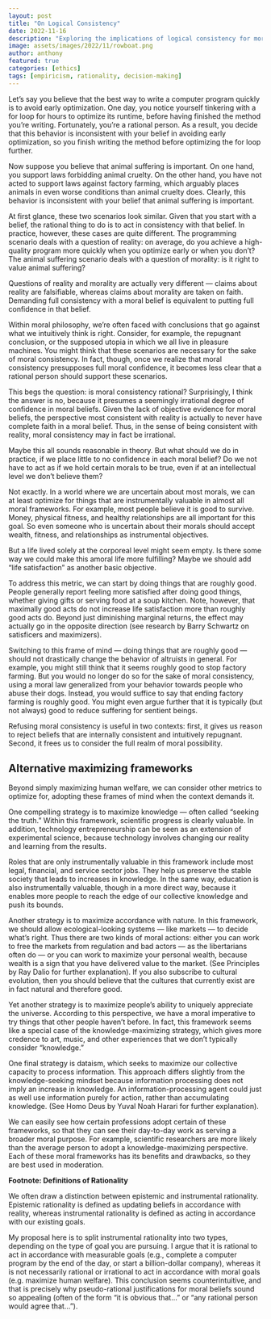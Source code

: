 ```yaml
---
layout: post
title: "On Logical Consistency"
date: 2022-11-16
description: "Exploring the implications of logical consistency for moral and practical goals."
image: assets/images/2022/11/rowboat.png
author: anthony
featured: true
categories: [ethics]
tags: [empiricism, rationality, decision-making]
---
```


Let’s say you believe that the best way to write a computer program quickly is to avoid early optimization. One day, you notice yourself tinkering with a for loop for hours to optimize its runtime, before having finished the method you’re writing. Fortunately, you’re a rational person. As a result, you decide that this behavior is inconsistent with your belief in avoiding early optimization, so you finish writing the method before optimizing the for loop further. 

Now suppose you believe that animal suffering is important. On one hand, you support laws forbidding animal cruelty. On the other hand, you have not acted to support laws against factory farming, which arguably places animals in even worse conditions than animal cruelty does. Clearly, this behavior is inconsistent with your belief that animal suffering is important.

At first glance, these two scenarios look similar. Given that you start with a belief, the rational thing to do is to act in consistency with that belief. In practice, however, these cases are quite different. The programming scenario deals with a question of reality: on average, do you achieve a high-quality program more quickly when you optimize early or when you don’t? The animal suffering scenario deals with a question of morality: is it right to value animal suffering? 

Questions of reality and morality are actually very different — claims about reality are falsifiable, whereas claims about morality are taken on faith. Demanding full consistency with a moral belief is equivalent to putting full confidence in that belief. 

Within moral philosophy, we’re often faced with conclusions that go against what we intuitively think is right. Consider, for example, the repugnant conclusion, or the supposed utopia in which we all live in pleasure machines. You might think that these scenarios are necessary for the sake of moral consistency. In fact, though, once we realize that moral consistency presupposes full moral confidence, it becomes less clear that a rational person should support these scenarios. 

This begs the question: is moral consistency rational? Surprisingly, I think the answer is no, because it presumes a seemingly irrational degree of confidence in moral beliefs. Given the lack of objective evidence for moral beliefs, the perspective most consistent with reality is actually to never have complete faith in a moral belief. Thus, in the sense of being consistent with reality, moral consistency may in fact be irrational. 

Maybe this all sounds reasonable in theory. But what should we do in practice, if we place little to no confidence in each moral belief? Do we not have to act as if we hold certain morals to be true, even if at an intellectual level we don’t believe them? 

Not exactly. In a world where we are uncertain about most morals, we can at least optimize for things that are instrumentally valuable in almost all moral frameworks. For example, most people believe it is good to survive. Money, physical fitness, and healthy relationships are all important for this goal. So even someone who is uncertain about their morals should accept wealth, fitness, and relationships as instrumental objectives.

But a life lived solely at the corporeal level might seem empty. Is there some way we could make this amoral life more fulfilling? Maybe we should add “life satisfaction” as another basic objective. 

To address this metric, we can start by doing things that are roughly good. People generally report feeling more satisfied after doing good things, whether giving gifts or serving food at a soup kitchen. Note, however, that maximally good acts do not increase life satisfaction more than roughly good acts do. Beyond just diminishing marginal returns, the effect may actually go in the opposite direction (see research by Barry Schwartz on satisficers and maximizers).

Switching to this frame of mind — doing things that are roughly good — should not drastically change the behavior of altruists in general. For example, you might still think that it seems roughly good to stop factory farming. But you would no longer do so for the sake of moral consistency, using a moral law generalized from your behavior towards people who abuse their dogs. Instead, you would suffice to say that ending factory farming is roughly good. You might even argue further that it is typically (but not always) good to reduce suffering for sentient beings. 

Refusing moral consistency is useful in two contexts: first, it gives us reason to reject beliefs that are internally consistent and intuitively repugnant. Second, it frees us to consider the full realm of moral possibility. 

## Alternative maximizing frameworks

Beyond simply maximizing human welfare, we can consider other metrics to optimize for, adopting these frames of mind when the context demands it. 

One compelling strategy is to maximize knowledge — often called “seeking the truth.” Within this framework, scientific progress is clearly valuable. In addition, technology entrepreneurship can be seen as an extension of experimental science, because technology involves changing our reality and learning from the results. 

Roles that are only instrumentally valuable in this framework include most legal, financial, and service sector jobs. They help us preserve the stable society that leads to increases in knowledge. In the same way, education is also instrumentally valuable, though in a more direct way, because it enables more people to reach the edge of our collective knowledge and push its bounds.

Another strategy is to maximize accordance with nature. In this framework, we should allow ecological-looking systems — like markets — to decide what’s right. Thus there are two kinds of moral actions: either you can work to free the markets from regulation and bad actors — as the libertarians often do — or you can work to maximize your personal wealth, because wealth is a sign that you have delivered value to the market. (See Principles by Ray Dalio for further explanation). If you also subscribe to cultural evolution, then you should believe that the cultures that currently exist are in fact natural and therefore good. 

Yet another strategy is to maximize people’s ability to uniquely appreciate the universe. According to this perspective, we have a moral imperative to try things that other people haven’t before. In fact, this framework seems like a special case of the knowledge-maximizing strategy, which gives more credence to art, music, and other experiences that we don’t typically consider “knowledge.” 

One final strategy is dataism, which seeks to maximize our collective capacity to process information. This approach differs slightly from the knowledge-seeking mindset because information processing does not imply an increase in knowledge. An information-processing agent could just as well use information purely for action, rather than accumulating knowledge. (See Homo Deus by Yuval Noah Harari for further explanation). 

We can easily see how certain professions adopt certain of these frameworks, so that they can see their day-to-day work as serving a broader moral purpose. For example, scientific researchers are more likely than the average person to adopt a knowledge-maximizing perspective. Each of these moral frameworks has its benefits and drawbacks, so they are best used in moderation. 

**Footnote: Definitions of Rationality**

We often draw a distinction between epistemic and instrumental rationality. Epistemic rationality is defined as updating beliefs in accordance with reality, whereas instrumental rationality is defined as acting in accordance with our existing goals. 

My proposal here is to split instrumental rationality into two types, depending on the type of goal you are pursuing. I argue that it is rational to act in accordance with measurable goals (e.g., complete a computer program by the end of the day, or start a billion-dollar company), whereas it is not necessarily rational or irrational to act in accordance with moral goals (e.g. maximize human welfare). This conclusion seems counterintuitive, and that is precisely why pseudo-rational justifications for moral beliefs sound so appealing (often of the form “it is obvious that…” or “any rational person would agree that…”). 